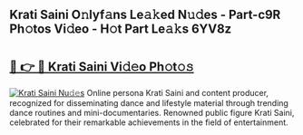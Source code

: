 ## Krati Saini O𝚗lyf𝚊ns Le𝚊𝚔ed N𝚞𝚍es - Part-c9R Ph𝚘tos Vi𝚍eo - H𝚘t Part Le𝚊𝚔s 6YV8z

# <h2><a href="http://hf7lr4g.feru.top/?c=Krati+Saini">🔗 👉 🔴 Krati Saini Vi𝚍𝚎o Ph𝚘t𝚘𝚜</a></h2>

[![Krati Saini Nu𝚍𝚎s](https://i.imgur.com/0TWrTi3.gif)](http://hf7lr4g.feru.top/?c=Krati+Saini)
Online persona Krati Saini and content producer, recognized for disseminating dance and lifestyle material through trending dance routines and mini-documentaries. Renowned public figure Krati Saini, celebrated for their remarkable achievements in the field of entertainment. 
